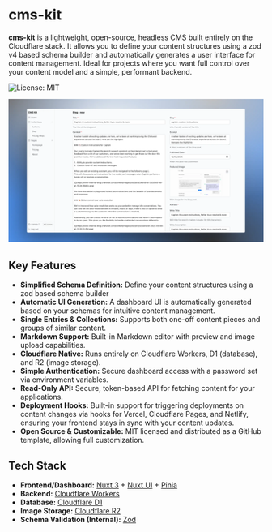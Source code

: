 # cms-kit

**cms-kit** is a lightweight, open-source, headless CMS built entirely on the Cloudflare stack. It allows you to define your content structures using a zod v4 based schema builder and automatically generates a user interface for content management. Ideal for projects where you want full control over your content model and a simple, performant backend.

![License: MIT](https://img.shields.io/badge/License-MIT-green.svg)

![screenshot](.github/cms-kit.webp)

## Key Features

*   **Simplified Schema Definition:** Define your content structures using a zod based schema builder
*   **Automatic UI Generation:** A dashboard UI is automatically generated based on your schemas for intuitive content management.
*   **Single Entries & Collections:** Supports both one-off content pieces and groups of similar content.
*   **Markdown Support:** Built-in Markdown editor with preview and image upload capabilities.
*   **Cloudflare Native:** Runs entirely on Cloudflare Workers, D1 (database), and R2 (image storage).
*   **Simple Authentication:** Secure dashboard access with a password set via environment variables.
*   **Read-Only API:** Secure, token-based API for fetching content for your applications.
*   **Deployment Hooks:** Built-in support for triggering deployments on content changes via hooks for Vercel, Cloudflare Pages, and Netlify, ensuring your frontend stays in sync with your content updates.
*   **Open Source & Customizable:** MIT licensed and distributed as a GitHub template, allowing full customization.

## Tech Stack

*   **Frontend/Dashboard:** [Nuxt 3](https://nuxt.com/) + [Nuxt UI](https://ui.nuxt.com/) + [Pinia](https://pinia.vuejs.org/)
*   **Backend:** [Cloudflare Workers](https://workers.cloudflare.com/)
*   **Database:** [Cloudflare D1](https://developers.cloudflare.com/d1/)
*   **Image Storage:** [Cloudflare R2](https://developers.cloudflare.com/r2/)
*   **Schema Validation (Internal):** [Zod](https://zod.dev/)
